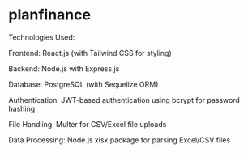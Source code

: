 # planfinance

Technologies Used:

Frontend: React.js (with Tailwind CSS for styling)

Backend: Node.js with Express.js

Database: PostgreSQL (with Sequelize ORM)

Authentication: JWT-based authentication using bcrypt for password hashing

File Handling: Multer for CSV/Excel file uploads

Data Processing: Node.js xlsx package for parsing Excel/CSV files
